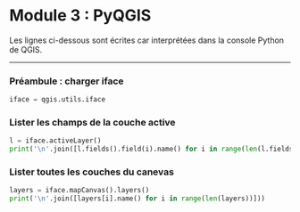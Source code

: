 # Module 3 : PyQGIS

Les lignes ci-dessous sont écrites car interprétées dans la console Python de QGIS.

---

### Préambule : charger iface
``` python
iface = qgis.utils.iface
```

### Lister les champs de la couche active
``` python
l = iface.activeLayer()
print('\n'.join([l.fields().field(i).name() for i in range(len(l.fields()))]))
```

### Lister toutes les couches du canevas
```python
layers = iface.mapCanvas().layers()
print('\n'.join([layers[i].name() for i in range(len(layers))]))
```

